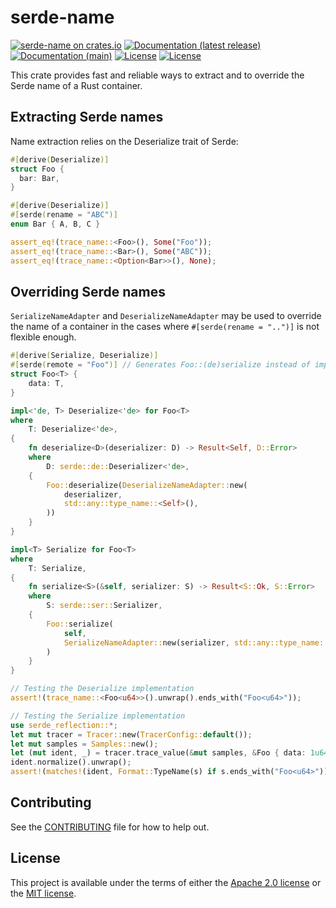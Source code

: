 # serde-name

[![serde-name on crates.io](https://img.shields.io/crates/v/serde-name)](https://crates.io/crates/serde-name)
[![Documentation (latest release)](https://docs.rs/serde-name/badge.svg)](https://docs.rs/serde-name/)
[![Documentation (main)](https://img.shields.io/badge/docs-main-brightgreen)](https://novifinancial.github.io/serde-reflection/serde_name/)
[![License](https://img.shields.io/badge/license-Apache-green.svg)](../LICENSE-APACHE)
[![License](https://img.shields.io/badge/license-MIT-green.svg)](../LICENSE-MIT)

This crate provides fast and reliable ways to extract and to override the Serde name
of a Rust container.

## Extracting Serde names

Name extraction relies on the Deserialize trait of Serde:

```rust
#[derive(Deserialize)]
struct Foo {
  bar: Bar,
}

#[derive(Deserialize)]
#[serde(rename = "ABC")]
enum Bar { A, B, C }

assert_eq!(trace_name::<Foo>(), Some("Foo"));
assert_eq!(trace_name::<Bar>(), Some("ABC"));
assert_eq!(trace_name::<Option<Bar>>(), None);
```

## Overriding Serde names

`SerializeNameAdapter` and `DeserializeNameAdapter` may be used to override the name
of a container in the cases where `#[serde(rename = "..")]` is not flexible enough.

```rust
#[derive(Serialize, Deserialize)]
#[serde(remote = "Foo")] // Generates Foo::(de)serialize instead of implementing Serde traits.
struct Foo<T> {
    data: T,
}

impl<'de, T> Deserialize<'de> for Foo<T>
where
    T: Deserialize<'de>,
{
    fn deserialize<D>(deserializer: D) -> Result<Self, D::Error>
    where
        D: serde::de::Deserializer<'de>,
    {
        Foo::deserialize(DeserializeNameAdapter::new(
            deserializer,
            std::any::type_name::<Self>(),
        ))
    }
}

impl<T> Serialize for Foo<T>
where
    T: Serialize,
{
    fn serialize<S>(&self, serializer: S) -> Result<S::Ok, S::Error>
    where
        S: serde::ser::Serializer,
    {
        Foo::serialize(
            self,
            SerializeNameAdapter::new(serializer, std::any::type_name::<Self>()),
        )
    }
}

// Testing the Deserialize implementation
assert!(trace_name::<Foo<u64>>().unwrap().ends_with("Foo<u64>"));

// Testing the Serialize implementation
use serde_reflection::*;
let mut tracer = Tracer::new(TracerConfig::default());
let mut samples = Samples::new();
let (mut ident, _) = tracer.trace_value(&mut samples, &Foo { data: 1u64 }).unwrap();
ident.normalize().unwrap();
assert!(matches!(ident, Format::TypeName(s) if s.ends_with("Foo<u64>")));
```

## Contributing

See the [CONTRIBUTING](../CONTRIBUTING.md) file for how to help out.

## License

This project is available under the terms of either the [Apache 2.0 license](../LICENSE-APACHE) or the [MIT license](../LICENSE-MIT).

<!--
README.md is generated from README.tpl by cargo readme. To regenerate:

cargo install cargo-readme
cargo readme > README.md
-->

